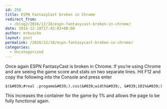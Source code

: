 ```yaml
---
id: 258
title: ESPN FantasyCast broken in Chrome
redirect_from:
  - /blog2/2016/12/18/espn-fantasycast-broken-in-chrome/
date: 2016-12-18T17:43:03+00:00
author: mrbusche
layout: post
permalink: /2016/12/18/espn-fantasycast-broken-in-chrome/
categories:
  - Uncategorized
---
```

Once again ESPN FantasyCast is broken in Chrome. If you&#8217;re using Chrome and are seeing the game score and stats on two separate lines. Hit F12 and copy the following into the Console and press enter

`$(&#039;#real .progame&#039;).css(&#039;width&#039;, &#039;101%&#039;)`

This increases the container for the game by 1% and allows the page to be fully functional again.